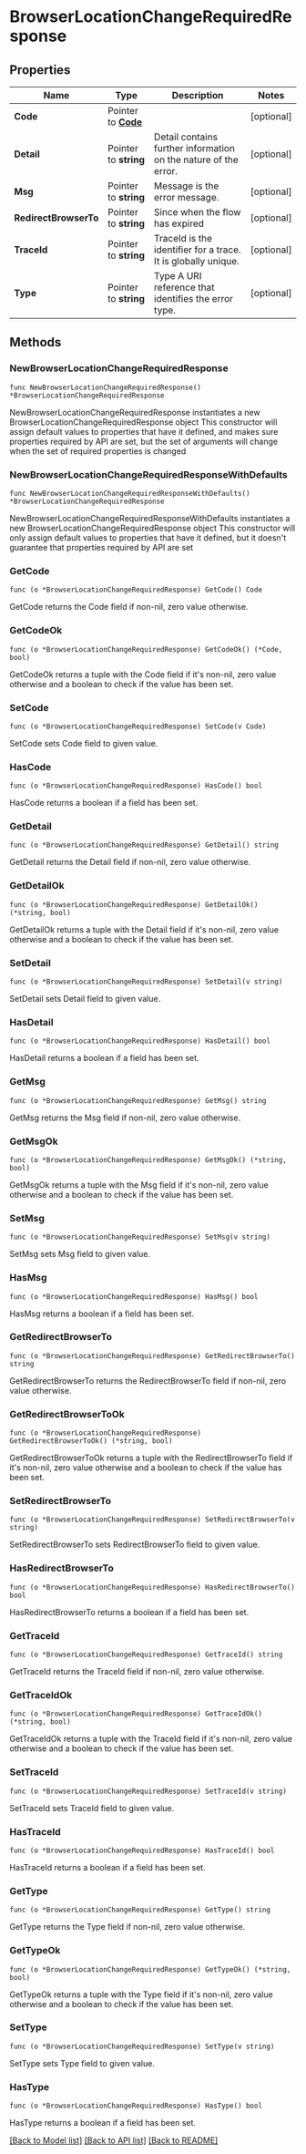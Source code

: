 # BrowserLocationChangeRequiredResponse

## Properties

Name | Type | Description | Notes
------------ | ------------- | ------------- | -------------
**Code** | Pointer to [**Code**](Code.md) |  | [optional] 
**Detail** | Pointer to **string** | Detail contains further information on the nature of the error. | [optional] 
**Msg** | Pointer to **string** | Message is the error message. | [optional] 
**RedirectBrowserTo** | Pointer to **string** | Since when the flow has expired | [optional] 
**TraceId** | Pointer to **string** | TraceId is the identifier for a trace. It is globally unique. | [optional] 
**Type** | Pointer to **string** | Type A URI reference that identifies the error type. | [optional] 

## Methods

### NewBrowserLocationChangeRequiredResponse

`func NewBrowserLocationChangeRequiredResponse() *BrowserLocationChangeRequiredResponse`

NewBrowserLocationChangeRequiredResponse instantiates a new BrowserLocationChangeRequiredResponse object
This constructor will assign default values to properties that have it defined,
and makes sure properties required by API are set, but the set of arguments
will change when the set of required properties is changed

### NewBrowserLocationChangeRequiredResponseWithDefaults

`func NewBrowserLocationChangeRequiredResponseWithDefaults() *BrowserLocationChangeRequiredResponse`

NewBrowserLocationChangeRequiredResponseWithDefaults instantiates a new BrowserLocationChangeRequiredResponse object
This constructor will only assign default values to properties that have it defined,
but it doesn't guarantee that properties required by API are set

### GetCode

`func (o *BrowserLocationChangeRequiredResponse) GetCode() Code`

GetCode returns the Code field if non-nil, zero value otherwise.

### GetCodeOk

`func (o *BrowserLocationChangeRequiredResponse) GetCodeOk() (*Code, bool)`

GetCodeOk returns a tuple with the Code field if it's non-nil, zero value otherwise
and a boolean to check if the value has been set.

### SetCode

`func (o *BrowserLocationChangeRequiredResponse) SetCode(v Code)`

SetCode sets Code field to given value.

### HasCode

`func (o *BrowserLocationChangeRequiredResponse) HasCode() bool`

HasCode returns a boolean if a field has been set.

### GetDetail

`func (o *BrowserLocationChangeRequiredResponse) GetDetail() string`

GetDetail returns the Detail field if non-nil, zero value otherwise.

### GetDetailOk

`func (o *BrowserLocationChangeRequiredResponse) GetDetailOk() (*string, bool)`

GetDetailOk returns a tuple with the Detail field if it's non-nil, zero value otherwise
and a boolean to check if the value has been set.

### SetDetail

`func (o *BrowserLocationChangeRequiredResponse) SetDetail(v string)`

SetDetail sets Detail field to given value.

### HasDetail

`func (o *BrowserLocationChangeRequiredResponse) HasDetail() bool`

HasDetail returns a boolean if a field has been set.

### GetMsg

`func (o *BrowserLocationChangeRequiredResponse) GetMsg() string`

GetMsg returns the Msg field if non-nil, zero value otherwise.

### GetMsgOk

`func (o *BrowserLocationChangeRequiredResponse) GetMsgOk() (*string, bool)`

GetMsgOk returns a tuple with the Msg field if it's non-nil, zero value otherwise
and a boolean to check if the value has been set.

### SetMsg

`func (o *BrowserLocationChangeRequiredResponse) SetMsg(v string)`

SetMsg sets Msg field to given value.

### HasMsg

`func (o *BrowserLocationChangeRequiredResponse) HasMsg() bool`

HasMsg returns a boolean if a field has been set.

### GetRedirectBrowserTo

`func (o *BrowserLocationChangeRequiredResponse) GetRedirectBrowserTo() string`

GetRedirectBrowserTo returns the RedirectBrowserTo field if non-nil, zero value otherwise.

### GetRedirectBrowserToOk

`func (o *BrowserLocationChangeRequiredResponse) GetRedirectBrowserToOk() (*string, bool)`

GetRedirectBrowserToOk returns a tuple with the RedirectBrowserTo field if it's non-nil, zero value otherwise
and a boolean to check if the value has been set.

### SetRedirectBrowserTo

`func (o *BrowserLocationChangeRequiredResponse) SetRedirectBrowserTo(v string)`

SetRedirectBrowserTo sets RedirectBrowserTo field to given value.

### HasRedirectBrowserTo

`func (o *BrowserLocationChangeRequiredResponse) HasRedirectBrowserTo() bool`

HasRedirectBrowserTo returns a boolean if a field has been set.

### GetTraceId

`func (o *BrowserLocationChangeRequiredResponse) GetTraceId() string`

GetTraceId returns the TraceId field if non-nil, zero value otherwise.

### GetTraceIdOk

`func (o *BrowserLocationChangeRequiredResponse) GetTraceIdOk() (*string, bool)`

GetTraceIdOk returns a tuple with the TraceId field if it's non-nil, zero value otherwise
and a boolean to check if the value has been set.

### SetTraceId

`func (o *BrowserLocationChangeRequiredResponse) SetTraceId(v string)`

SetTraceId sets TraceId field to given value.

### HasTraceId

`func (o *BrowserLocationChangeRequiredResponse) HasTraceId() bool`

HasTraceId returns a boolean if a field has been set.

### GetType

`func (o *BrowserLocationChangeRequiredResponse) GetType() string`

GetType returns the Type field if non-nil, zero value otherwise.

### GetTypeOk

`func (o *BrowserLocationChangeRequiredResponse) GetTypeOk() (*string, bool)`

GetTypeOk returns a tuple with the Type field if it's non-nil, zero value otherwise
and a boolean to check if the value has been set.

### SetType

`func (o *BrowserLocationChangeRequiredResponse) SetType(v string)`

SetType sets Type field to given value.

### HasType

`func (o *BrowserLocationChangeRequiredResponse) HasType() bool`

HasType returns a boolean if a field has been set.


[[Back to Model list]](../README.md#documentation-for-models) [[Back to API list]](../README.md#documentation-for-api-endpoints) [[Back to README]](../README.md)


